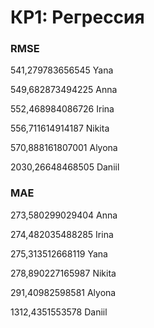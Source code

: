# КР1: Регрессия

### RMSE

541,279783656545 Yana

549,682873494225 Anna

552,468984086726 Irina

556,711614914187 Nikita

570,888161807001 Alyona

2030,26648468505 Daniil

### MAE

273,580299029404 Anna

274,482035488285 Irina

275,313512668119 Yana

278,890227165987 Nikita

291,40982598581 Alyona

1312,4351553578 Daniil
